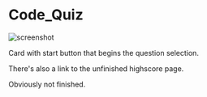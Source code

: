 # Code_Quiz
![screenshot](.Assets/ScreenShot.png)

Card with start button that begins the question selection.

There's also a link to the unfinished highscore page.

Obviously not finished.